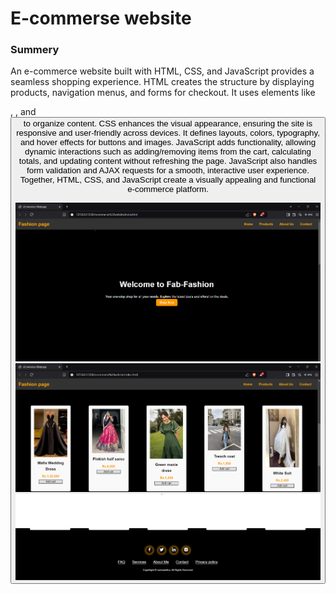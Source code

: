 <h1>
  E-commerse website
</h1>
<h3>
  Summery
</h3>
<p>
  An e-commerce website built with HTML, CSS, and JavaScript provides a seamless shopping experience. HTML creates the structure by displaying products, navigation menus, and forms for checkout. It uses elements like <div>, <img>, and <button> to organize content. CSS enhances the visual appearance, ensuring the site is responsive and user-friendly across devices. It defines layouts, colors, typography, and hover effects for buttons and images. JavaScript adds functionality, allowing dynamic interactions such as adding/removing items from the cart, calculating totals, and updating content without refreshing the page. JavaScript also handles form validation and AJAX requests for a smooth, interactive user experience. Together, HTML, CSS, and JavaScript create a visually appealing and functional e-commerce platform.
</p>
<img src = "header.png">
<img src = "items.png">
<img src = "footersection.png">
